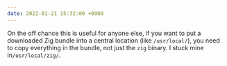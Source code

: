 ```yaml
---
date: 2022-01-21 15:32:00 +0900
---
```


On the off chance this is useful for anyone else, if you want to put a downloaded Zig bundle into a central location (like `/usr/local/`), you need to copy everything in the bundle, not just the `zig` binary. I stuck mine in`/usr/local/zig/`.

